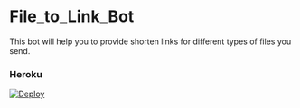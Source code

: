 # File_to_Link_Bot
This bot will help you to provide shorten links for different types of files you send.

### Heroku

[![Deploy](https://www.herokucdn.com/deploy/button.svg)](https://heroku.com/deploy?template=https://github.com/KKK2504/File_to_Link_Bot)
 
